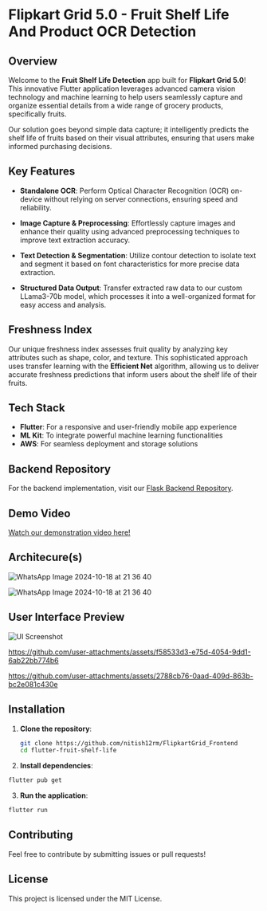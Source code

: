 # Flipkart Grid 5.0 - Fruit Shelf Life And Product OCR Detection

## Overview

Welcome to the **Fruit Shelf Life Detection** app built for **Flipkart Grid 5.0**! This innovative Flutter application leverages advanced camera vision technology and machine learning to help users seamlessly capture and organize essential details from a wide range of grocery products, specifically fruits.

Our solution goes beyond simple data capture; it intelligently predicts the shelf life of fruits based on their visual attributes, ensuring that users make informed purchasing decisions.

## Key Features

- **Standalone OCR**: Perform Optical Character Recognition (OCR) on-device without relying on server connections, ensuring speed and reliability.
  
- **Image Capture & Preprocessing**: Effortlessly capture images and enhance their quality using advanced preprocessing techniques to improve text extraction accuracy.
  
- **Text Detection & Segmentation**: Utilize contour detection to isolate text and segment it based on font characteristics for more precise data extraction.
  
- **Structured Data Output**: Transfer extracted raw data to our custom LLama3-70b model, which processes it into a well-organized format for easy access and analysis.

## Freshness Index

Our unique freshness index assesses fruit quality by analyzing key attributes such as shape, color, and texture. This sophisticated approach uses transfer learning with the **Efficient Net** algorithm, allowing us to deliver accurate freshness predictions that inform users about the shelf life of their fruits.

## Tech Stack

- **Flutter**: For a responsive and user-friendly mobile app experience
- **ML Kit**: To integrate powerful machine learning functionalities
- **AWS**: For seamless deployment and storage solutions

## Backend Repository

For the backend implementation, visit our [Flask Backend Repository](https://github.com/Nevish-302/flipkartFruits.git).

## Demo Video

[Watch our demonstration video here!]([https://link-to-your-demo-video.com](https://youtu.be/yyQb3SRsISA))

## Architecure(s)

![WhatsApp Image 2024-10-18 at 21 36 40](https://github.com/user-attachments/assets/d3375d08-ad6c-4623-aa37-e0488bed8078)

![WhatsApp Image 2024-10-18 at 21 36 40](https://github.com/user-attachments/assets/52c92560-775b-4d6f-abbb-2ce01663a1ce)


## User Interface Preview

![UI Screenshot](https://github.com/user-attachments/assets/8839029f-b2d6-48e1-925e-20efb2b0d5a6)

https://github.com/user-attachments/assets/f58533d3-e75d-4054-9dd1-6ab22bb774b6

https://github.com/user-attachments/assets/2788cb76-0aad-409d-863b-bc2e081c430e

## Installation

1. **Clone the repository**:
   ```bash
   git clone https://github.com/nitish12rm/FlipkartGrid_Frontend
   cd flutter-fruit-shelf-life
   ```
2. **Install dependencies**:
```bash
flutter pub get
```

3. **Run the application**:
```bash
flutter run
```

## Contributing
Feel free to contribute by submitting issues or pull requests!

## License
This project is licensed under the MIT License.
